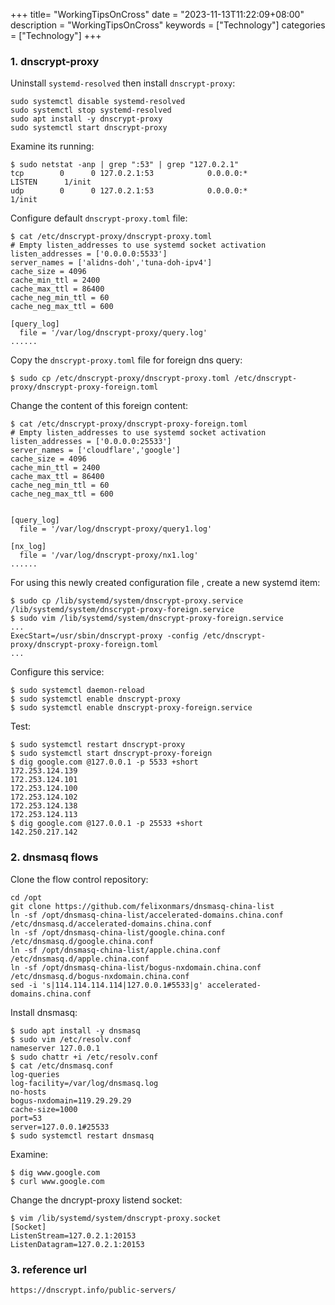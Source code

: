 +++
title= "WorkingTipsOnCross"
date = "2023-11-13T11:22:09+08:00"
description = "WorkingTipsOnCross"
keywords = ["Technology"]
categories = ["Technology"]
+++
### 1. dnscrypt-proxy
Uninstall `systemd-resolved` then install `dnscrypt-proxy`:    

```
sudo systemctl disable systemd-resolved
sudo systemctl stop systemd-resolved
sudo apt install -y dnscrypt-proxy
sudo systemctl start dnscrypt-proxy
```
Examine its running:      

```
$ sudo netstat -anp | grep ":53" | grep "127.0.2.1"
tcp        0      0 127.0.2.1:53            0.0.0.0:*               LISTEN      1/init              
udp        0      0 127.0.2.1:53            0.0.0.0:*                           1/init       
```
Configure default `dnscrypt-proxy.toml` file:    

```
$ cat /etc/dnscrypt-proxy/dnscrypt-proxy.toml 
# Empty listen_addresses to use systemd socket activation
listen_addresses = ['0.0.0.0:5533']
server_names = ['alidns-doh','tuna-doh-ipv4']
cache_size = 4096
cache_min_ttl = 2400
cache_max_ttl = 86400
cache_neg_min_ttl = 60
cache_neg_max_ttl = 600

[query_log]
  file = '/var/log/dnscrypt-proxy/query.log'
......
```
Copy the `dnscrypt-proxy.toml` file for foreign dns query:    

```
$ sudo cp /etc/dnscrypt-proxy/dnscrypt-proxy.toml /etc/dnscrypt-proxy/dnscrypt-proxy-foreign.toml
```
Change the content of this foreign content:     

```
$ cat /etc/dnscrypt-proxy/dnscrypt-proxy-foreign.toml 
# Empty listen_addresses to use systemd socket activation
listen_addresses = ['0.0.0.0:25533']
server_names = ['cloudflare','google']
cache_size = 4096
cache_min_ttl = 2400
cache_max_ttl = 86400
cache_neg_min_ttl = 60
cache_neg_max_ttl = 600


[query_log]
  file = '/var/log/dnscrypt-proxy/query1.log'

[nx_log]
  file = '/var/log/dnscrypt-proxy/nx1.log'
......
```
For using this newly created configuration file , create a new systemd item:     

```
$ sudo cp /lib/systemd/system/dnscrypt-proxy.service /lib/systemd/system/dnscrypt-proxy-foreign.service
$ sudo vim /lib/systemd/system/dnscrypt-proxy-foreign.service 
...
ExecStart=/usr/sbin/dnscrypt-proxy -config /etc/dnscrypt-proxy/dnscrypt-proxy-foreign.toml
...
```
Configure this service:    

```
$ sudo systemctl daemon-reload
$ sudo systemctl enable dnscrypt-proxy
$ sudo systemctl enable dnscrypt-proxy-foreign.service 
```
Test:    

```
$ sudo systemctl restart dnscrypt-proxy
$ sudo systemctl start dnscrypt-proxy-foreign
$ dig google.com @127.0.0.1 -p 5533 +short
172.253.124.139
172.253.124.101
172.253.124.100
172.253.124.102
172.253.124.138
172.253.124.113
$ dig google.com @127.0.0.1 -p 25533 +short
142.250.217.142
```

### 2. dnsmasq flows
Clone the flow control repository:    

```
cd /opt
git clone https://github.com/felixonmars/dnsmasq-china-list
ln -sf /opt/dnsmasq-china-list/accelerated-domains.china.conf  /etc/dnsmasq.d/accelerated-domains.china.conf 
ln -sf /opt/dnsmasq-china-list/google.china.conf /etc/dnsmasq.d/google.china.conf
ln -sf /opt/dnsmasq-china-list/apple.china.conf /etc/dnsmasq.d/apple.china.conf
ln -sf /opt/dnsmasq-china-list/bogus-nxdomain.china.conf /etc/dnsmasq.d/bogus-nxdomain.china.conf 
sed -i 's|114.114.114.114|127.0.0.1#5533|g' accelerated-domains.china.conf
```
Install dnsmasq:    

```
$ sudo apt install -y dnsmasq
$ sudo vim /etc/resolv.conf
nameserver 127.0.0.1
$ sudo chattr +i /etc/resolv.conf
$ cat /etc/dnsmasq.conf
log-queries
log-facility=/var/log/dnsmasq.log
no-hosts
bogus-nxdomain=119.29.29.29
cache-size=1000
port=53
server=127.0.0.1#25533
$ sudo systemctl restart dnsmasq
```
Examine:    

```
$ dig www.google.com
$ curl www.google.com
```
Change the dncrypt-proxy listend socket:    

```
$ vim /lib/systemd/system/dnscrypt-proxy.socket
[Socket]
ListenStream=127.0.2.1:20153
ListenDatagram=127.0.2.1:20153
```
### 3. reference url
`https://dnscrypt.info/public-servers/`
